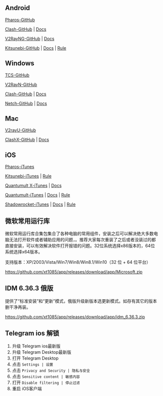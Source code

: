 ## Android

[Pharos-GitHub](https://github.com/PharosVip/Pharos-Android-Test/releases/latest)

[Clash-GitHub](https://github.com/xt1085/app/releases/tag/app) \| [Docs](https://merlinblog.xyz/wiki/cfa.html)

[V2RayNG-GitHub](https://github.com/2dust/v2rayNG/releases/latest) \| [Docs](https://merlinblog.xyz/wiki/v2rayng.html)

[Kitsunebi-GitHub](https://github.com/xt1085/app/releases/tag/app) \| [Docs](https://merlinblog.xyz/wiki/kitsunebi.html) \| [Rule](https://raw.githubusercontent.com/ConnersHua/Profiles/master/Kitsunebi/Pro.conf)

## Windows

[TCS-GitHub](https://github.com/KevinZonda/trojan-client-slim/releases/latest)

[V2RayN-GitHub](https://github.com/2dust/v2rayN/releases/latest)

[Clash-GitHub](https://github.com/Fndroid/clash_for_windows_pkg/releases/latest) \| [Docs](https://merlinblog.xyz/wiki/cfw.html)

[Netch-GitHub](https://github.com/NetchX/Netch/releases/latest) \| [Docs](https://merlinblog.xyz/wiki/netch.html)


## Mac

[V2rayU-GitHub](https://github.com/yanue/V2rayU/releases/latest)

[ClashX-GitHub](https://github.com/yichengchen/clashX/releases/latest) \| [Docs](https://merlinblog.xyz/wiki/ClashX.html)

## iOS

[Pharos-iTunes](https://apps.apple.com/us/app/pharos-pro/id1456610173)

[Kitsunebi-iTunes](https://itunes.apple.com/us/app/kitsunebi-proxy-utility/id1446584073?mt=8) \| [Rule](https://raw.githubusercontent.com/ConnersHua/Profiles/master/Kitsunebi/Pro.conf)

[Quantumult X-iTunes](https://apps.apple.com/us/app/quantumult-x/id1443988620) \| [Docs](https://merlinblog.xyz/wiki/quanx.html)

[Quantumult-iTunes](https://itunes.apple.com/us/app/quantumult/id1252015438?mt=8) \| [Docs](https://merlinblog.xyz/wiki/quan.html) \| [Rule](https://raw.githubusercontent.com/ConnersHua/Profiles/master/Quantumult/Pro.conf)

[Shadowrocket-iTunes](https://apps.apple.com/us/app/shadowrocket/id932747118) \| [Docs](https://merlinblog.xyz/wiki/shadowrocket.html) \| [Rule](https://raw.githubusercontent.com/ConnersHua/Profiles/master/Shadow/Pro.conf)


## 微软常用运行库

微软常用运行库合集包集合了各种电脑的常用组件，安装之后可以解决绝大多数电脑无法打开软件或者辅助应用的问题，。推荐大家每次重装了之后或者没装过的都直接安装，可以有效解决软件打开报错的问题。32位系统选择x86版本的，64位系统选择x64版本。

支持版本：XP/2003/Vista/Win7/Win8/Win8.1/Win10（32 位 + 64 位平台）

https://github.com/xt1085/app/releases/download/app/Microsoft.zip

## IDM 6.36.3 俄版

提供了“标准安装”和“更新”模式，俄版升级新版本选更新模式。如存有其它的版本删干净再装。

https://github.com/xt1085/app/releases/download/app/idm_6.36.3.zip

## Telegram ios 解锁

1.  升级 Telegram ios最新版
2.  升级 Telegram Desktop最新版
3.  打开 Telegram Desktop
4.  点击 `Settings | 设置`
5.  点击 `Privacy and Security | 隐私与安全`
6.  点击 `Sensitive content | 敏感内容`
7.  打开 `Disable filtering | 停止过滤`
8.  重启 iOS客户端
